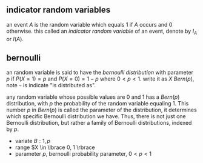 ## indicator random variables

an event $A$ is the random variable which equals 1 if $A$ occurs and 0 otherwise. this called an
_indicator random variable_ of an event, denote by $I_A$ or $I(A)$.

## bernoulli

an random variable is said to have the _bernoulli distribution_ with parameter $p$ if $P(X = 1) = p$
and $P(X = 0) = 1 - p$ where $0 < p < 1$. write it as $X ~ Bern(p)$, note `~` is indicate 
"is distributed as".

any random variable whose possible values are 0 and 1 has a $Bern(p)$ distribution, with $p$ the
probability of the random variable equaling 1. This number $p$ in $Bern(p)$ is called the parameter 
of the distribution, it determines which specific Bernoulli distribution we have. Thus, there is not 
just one Bernoulli distribution, but rather a family of Bernoulli distributions, indexed by $p$.

- variate $B: 1, p$
- range $X \in \lbrace 0, 1 \rbrace
- parameter $p$, bernoulli probability parameter, $0 < p < 1$